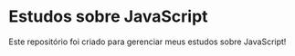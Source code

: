 # Estudos sobre JavaScript

Este repositório foi criado para gerenciar meus estudos sobre JavaScript!